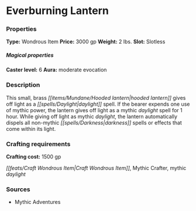 ﻿---
Title: "Everburning Lantern"
Type: "Wondrous Item"
Price: "3000 gp"
Weight: "2 lbs."
Slot: "Slotless"
Caster level: "6"
Aura: "moderate evocation"
Description: |
  "This small, brass hooded lantern gives off light as a _daylight_ spell. If the bearer expends one use of mythic power, the lantern gives off light as a _mythic daylight_ spell for 1 hour. While giving off light as _mythic daylight_, the lantern automatically dispels all non-mythic _darkness_ spells or effects that come within its light."
Crafting cost: "1500 gp"
Sources: "['Mythic Adventures']"
---

# Everburning Lantern

### Properties

**Type:** Wondrous Item **Price:** 3000 gp **Weight:** 2 lbs. **Slot:** Slotless

##### Magical properties

**Caster level:** 6 **Aura:** moderate evocation

### Description

This small, brass _[[items/Mundane/Hooded lantern|hooded lantern]]_ gives off light as a _[[spells/Daylight|daylight]]_ spell. If the bearer expends one use of mythic power, the lantern gives off light as a mythic _daylight_ spell for 1 hour. While giving off light as mythic _daylight_, the lantern automatically dispels all non-mythic _[[spells/Darkness|darkness]]_ spells or effects that come within its light.

### Crafting requirements

**Crafting cost:** 1500 gp

_[[feats/Craft Wondrous Item|Craft Wondrous Item]]_, Mythic Crafter, mythic _daylight_

### Sources

* Mythic Adventures